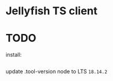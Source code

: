 # Jellyfish TS client

# TODO

install:

```bash

```
  
update .tool-version node to LTS
`18.14.2`

```bash

```